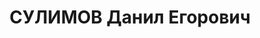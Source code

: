 ---
title: СУЛИМОВ Данил Егорович
description: 'Род. в 1890, Уфимская губ., Златоустовский уезд, пос. Миньярск, русский,
  обр.: начальное, член ВКП(б). Проживал: Москва, Новинский бул., д. 25, кв. 45. Председатель
  СНК РСФСР.

  Арестован 27.06.1937. Обв. в вредительстве в народном хозяйстве, шпионаже и участии
  в антисоветской террористической организации правых. Приговор: ВК ВС СССР, 27.11.1937
  – ВМН. Расстрелян 27.11.1937, г.Москва.

  Реабилитирован ВК ВС СССР 17.03.1956'
---